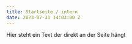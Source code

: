 ```yaml
---
title: Startseite / intern
date: 2023-07-31 14:03:00 Z
---
```


Hier steht ein Text der direkt an der Seite hängt
